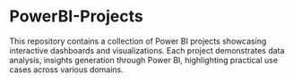 # PowerBI-Projects
This repository contains a collection of Power BI projects showcasing interactive dashboards and visualizations. Each project demonstrates data analysis, insights generation through Power BI, highlighting practical use cases across various domains.



